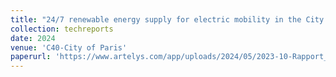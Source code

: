 ```yaml
---
title: "24/7 renewable energy supply for electric mobility in the City of Paris"
collection: techreports
date: 2024
venue: 'C40-City of Paris'
paperurl: 'https://www.artelys.com/app/uploads/2024/05/2023-10-Rapport_T1_T2_FR_vClean.pdf'
---
```


[//]: # (<a href='https://www.energy-community.org/dam/jcr:2db406e5-294f-4285-9209-ec90349ce5cb/Flexiblity_EnCreport_0722.pdf'>Download paper here</a>)